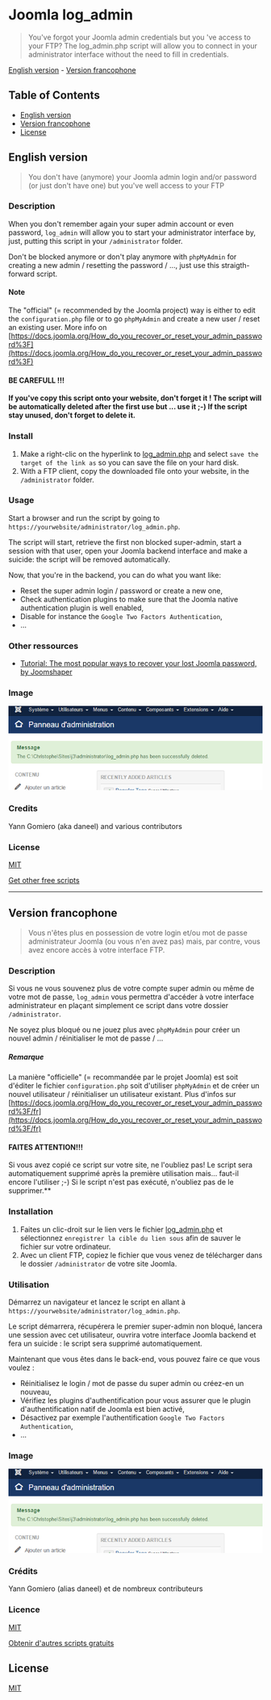 # Joomla log_admin

> You've forgot your Joomla admin credentials but you 've access to your FTP? The log_admin.php script will allow you to connect in your administrator interface without the need to fill in credentials.

[English version](#english-version) - [Version francophone](#version-francophone)

## Table of Contents

- [English version](#english-version)
- [Version francophone](#version-francophone)
- [License](#license)

## English version

> You don't have (anymore) your Joomla admin login and/or password (or just don't have one) but you've well access to your FTP

### Description

When you don't remember again your super admin account or even password, `log_admin` will allow you to start your administrator interface by, just, putting this script in your `/administrator` folder.

Don't be blocked anymore or don't play anymore with `phpMyAdmin` for creating a new admin / resetting the password / ..., just use this straigth-forward script.

#### Note

The "official" (= recommended by the Joomla project) way is either to edit the `configuration.php` file or to go `phpMyAdmin` and create a new user / reset an existing user. More info on [https://docs.joomla.org/How_do_you_recover_or_reset_your_admin_password%3F](https://docs.joomla.org/How_do_you_recover_or_reset_your_admin_password%3F)

#### BE CAREFULL !!!

**If you've copy this script onto your website, don't forget it ! The script will be automatically deleted after the first use but ... use it ;-) If the script stay unused, don't forget to delete it.**

### Install

1.  Make a right-clic on the hyperlink to [log_admin.php](https://raw.githubusercontent.com/cavo789/joomla_free/master/src/log_admin/log_admin.php) and select `save the target of the link as` so you can save the file on your hard disk.
2.  With a FTP client, copy the downloaded file onto your website, in the `/administrator` folder.

### Usage

Start a browser and run the script by going to `https://yourwebsite/administrator/log_admin.php`.

The script will start, retrieve the first non blocked super-admin, start a session with that user, open your Joomla backend interface and make a suicide: the script will be removed automatically.

Now, that you're in the backend, you can do what you want like:

- Reset the super admin login / password or create a new one,
- Check authentication plugins to make sure that the Joomla native authentication plugin is well enabled,
- Disable for instance the `Google Two Factors Authentication`,
- ...

### Other ressources

- [Tutorial: The most popular ways to recover your lost Joomla password, by Joomshaper](https://www.joomshaper.com/blog/the-most-popular-ways-to-recover-your-lost-joomla-password)

### Image

![Joomla log_admin](result.png)

### Credits

Yann Gomiero (aka daneel) and various contributors

### License

[MIT](LICENSE)

[Get other free scripts](https://github.com/cavo789/joomla_free)

---

## Version francophone

> Vous n'êtes plus en possession de votre login et/ou mot de passe administrateur Joomla (ou vous n'en avez pas) mais, par contre, vous avez encore accès à votre interface FTP.

### Description

Si vous ne vous souvenez plus de votre compte super admin ou même de votre mot de passe, `log_admin` vous permettra d'accéder à votre interface administrateur en plaçant simplement ce script dans votre dossier `/administrator`.

Ne soyez plus bloqué ou ne jouez plus avec `phpMyAdmin` pour créer un nouvel admin / réinitialiser le mot de passe / ...

##### Remarque

La manière "officielle" (= recommandée par le projet Joomla) est soit d'éditer le fichier `configuration.php` soit d'utiliser `phpMyAdmin` et de créer un nouvel utilisateur / réinitialiser un utilisateur existant. Plus d'infos sur [https://docs.joomla.org/How_do_you_recover_or_reset_your_admin_password%3F/fr](https://docs.joomla.org/How_do_you_recover_or_reset_your_admin_password%3F/fr)

#### FAITES ATTENTION!!!

Si vous avez copié ce script sur votre site, ne l'oubliez pas! Le script sera automatiquement supprimé après la première utilisation mais... faut-il encore l'utiliser ;-) Si le script n'est pas exécuté, n'oubliez pas de le supprimer.\*\*

### Installation

1.  Faites un clic-droit sur le lien vers le fichier [log_admin.php](https://raw.githubusercontent.com/cavo789/joomla_free/master/src/log_admin/log_admin.php) et sélectionnez `enregistrer la cible du lien sous` afin de sauver le fichier sur votre ordinateur.
2.  Avec un client FTP, copiez le fichier que vous venez de télécharger dans le dossier `/administrator` de votre site Joomla.

### Utilisation

Démarrez un navigateur et lancez le script en allant à `https://yourwebsite/administrator/log_admin.php`.

Le script démarrera, récupérera le premier super-admin non bloqué, lancera une session avec cet utilisateur, ouvrira votre interface Joomla backend et fera un suicide : le script sera supprimé automatiquement.

Maintenant que vous êtes dans le back-end, vous pouvez faire ce que vous voulez :

- Réinitialisez le login / mot de passe du super admin ou créez-en un nouveau,
- Vérifiez les plugins d'authentification pour vous assurer que le plugin d'authentification natif de Joomla est bien activé,
- Désactivez par exemple l'authentification `Google Two Factors Authentication`,
- ...

### Image

![Joomla log_admin](result.png)

### Crédits

Yann Gomiero (alias daneel) et de nombreux contributeurs

### Licence

[MIT](LICENSE)

[Obtenir d'autres scripts gratuits](https://github.com/cavo789/joomla_free)

## License

[MIT](LICENSE)
